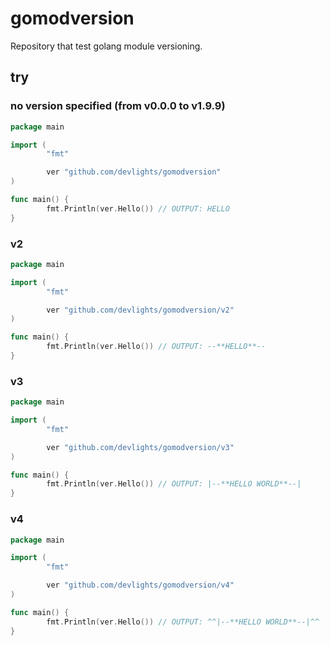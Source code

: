 # gomodversion
Repository that test golang module versioning.

## try

### no version specified (from v0.0.0 to v1.9.9)

```go
package main

import (
        "fmt"

        ver "github.com/devlights/gomodversion"
)

func main() {
        fmt.Println(ver.Hello()) // OUTPUT: HELLO
}
```

### v2

```go
package main

import (
        "fmt"

        ver "github.com/devlights/gomodversion/v2"
)

func main() {
        fmt.Println(ver.Hello()) // OUTPUT: --**HELLO**--
}
```

### v3

```go
package main

import (
        "fmt"

        ver "github.com/devlights/gomodversion/v3"
)

func main() {
        fmt.Println(ver.Hello()) // OUTPUT: |--**HELLO WORLD**--|
}
```

### v4

```go
package main

import (
        "fmt"

        ver "github.com/devlights/gomodversion/v4"
)

func main() {
        fmt.Println(ver.Hello()) // OUTPUT: ^^|--**HELLO WORLD**--|^^
}
```